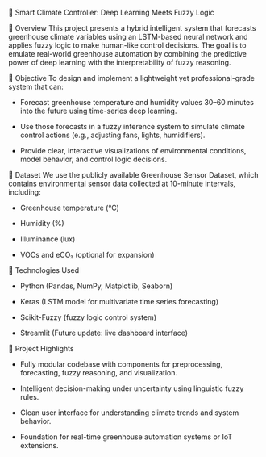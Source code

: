 🌿 Smart Climate Controller: Deep Learning Meets Fuzzy Logic

📌 Overview
This project presents a hybrid intelligent system that forecasts greenhouse climate variables using an LSTM-based neural network and applies fuzzy logic to make human-like control decisions. The goal is to emulate real-world greenhouse automation by combining the predictive power of deep learning with the interpretability of fuzzy reasoning.


🎯 Objective
To design and implement a lightweight yet professional-grade system that can:

- Forecast greenhouse temperature and humidity values 30–60 minutes into the future using time-series deep learning.

- Use those forecasts in a fuzzy inference system to simulate climate control actions (e.g., adjusting fans, lights, humidifiers).

- Provide clear, interactive visualizations of environmental conditions, model behavior, and control logic decisions.


🧪 Dataset
We use the publicly available Greenhouse Sensor Dataset, which contains environmental sensor data collected at 10-minute intervals, including:

- Greenhouse temperature (°C)

- Humidity (%)

- Illuminance (lux)

- VOCs and eCO₂ (optional for expansion)


🧠 Technologies Used
- Python (Pandas, NumPy, Matplotlib, Seaborn)

- Keras (LSTM model for multivariate time series forecasting)

- Scikit-Fuzzy (fuzzy logic control system)

- Streamlit (Future update: live dashboard interface)


🚀 Project Highlights
- Fully modular codebase with components for preprocessing, forecasting, fuzzy reasoning, and visualization.

- Intelligent decision-making under uncertainty using linguistic fuzzy rules.

- Clean user interface for understanding climate trends and system behavior.

- Foundation for real-time greenhouse automation systems or IoT extensions.